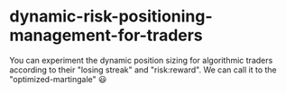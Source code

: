 # dynamic-risk-positioning-management-for-traders

You can experiment the dynamic position sizing for algorithmic traders according to their "losing streak" and "risk:reward". We can call it to the "optimized-martingale" 😃
